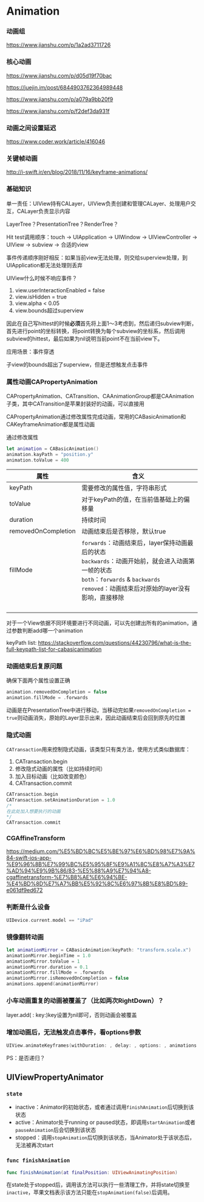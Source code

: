 # Animation

### 动画组

https://www.jianshu.com/p/1a2ad3711726

### 核心动画

https://www.jianshu.com/p/d05d19f70bac

https://juejin.im/post/6844903762364989448

https://www.jianshu.com/p/a079a9bb20f9

https://www.jianshu.com/p/f2def3da931f

### 动画之间设置延迟

https://www.coder.work/article/416046

### 关键帧动画

http://i-swift.ir/en/blog/2018/11/16/keyframe-animations/

### 基础知识

单一责任：UIView持有CALayer，UIView负责创建和管理CALayer、处理用户交互，CALayer负责显示内容

LayerTree？PresentationTree？RenderTree？

Hit test调用顺序：touch -> UIApplication -> UIWindow -> UIViewController -> UIView -> subview -> 合适的view

事件传递顺序刚好相反：如果当前view无法处理，则交给superview处理，到UIApplication都无法处理则丢弃

UIView什么时候不响应事件？

1. view.userInteractionEnabled = false
2. view.isHidden = true
3. view.alpha < 0.05
4. view.bounds超过superview

因此在自己写hittest的时候**必须**首先将上面1～3考虑到，然后递归subview判断，首先进行point的坐标转换，将point转换为每个subview的坐标系，然后调用subview的hittest，最后如果为nil说明当前point不在当前view下。

应用场景：事件穿透

子view的bounds超出了superview，但是还想触发点击事件

### 属性动画CAPropertyAnimation

CAPropertyAnimation、CATransition、CAAnimationGroup都是CAAnimation子类，其中CATransition是苹果封装好的动画，可以直接用

CAPropertyAnimation通过修改属性完成动画，常用的CABasicAnimation和CAKeyframeAnimation都是属性动画

通过修改属性

```swift
let animation = CABasicAnimation()
animation.kayPath = "position.y"
animation.toValue = 400
```

| 属性                | 含义                                                         |
| ------------------- | ------------------------------------------------------------ |
| keyPath             | 需要修改的属性值，字符串形式                                 |
| toValue             | 对于keyPath的值，在当前值基础上的偏移量                      |
| duration            | 持续时间                                                     |
| removedOnCompletion | 动画结束后是否移除，默认true                                 |
| fillMode            | `forwards`：动画结束后，layer保持动画最后的状态<br />`backwards`：动画开始前，就会进入动画第一帧的状态<br />`both`：`forwards` & `backwards`<br />`removed`：动画结束后对原始的layer没有影响，直接移除 |
|                     |                                                              |
|                     |                                                              |
|                     |                                                              |
|                     |                                                              |

对于一个View依据不同环境要进行不同动画，可以先创建出所有的animation，通过参数判断add哪一个animation

keyPath list: https://stackoverflow.com/questions/44230796/what-is-the-full-keypath-list-for-cabasicanimation

### 动画结束后复原问题

确保下面两个属性设置正确

```swift
animation.removedOnCompletion = false
animation.fillMode = .forwards
```

动画是在PresentationTree中进行移动，当移动完如果`removedOnCompletion = true`则动画消失，原始的Layer显示出来，因此动画结束后会回到原先的位置

### 隐式动画

`CATransaction`用来控制隐式动画，该类型只有类方法，使用方式类似数据库：

1. CATransaction.begin
2. 修改隐式动画的属性（比如持续时间）
3. 加入目标动画（比如改变颜色）
4. CATransaction.commit

```swift
CATransaction.begin
CATransaction.setAnimationDuration = 1.0
/*
在此处加入想要执行的动画
*/
CATransaction.commit
```

### CGAffineTransform

https://medium.com/%E5%BD%BC%E5%BE%97%E6%BD%98%E7%9A%84-swift-ios-app-%E9%96%8B%E7%99%BC%E5%95%8F%E9%A1%8C%E8%A7%A3%E7%AD%94%E9%9B%86/83-%E5%88%A9%E7%94%A8-cgaffinetransform-%E7%B8%AE%E6%94%BE-%E4%BD%8D%E7%A7%BB%E5%92%8C%E6%97%8B%E8%BD%89-e061df9ed672

### 判断是什么设备

```swift
UIDevice.current.model == "iPad"
```

### 镜像翻转动画

```swift
let animationMirror = CABasicAnimation(keyPath: "transform.scale.x")
animationMirror.beginTime = 1.0
animationMirror.toValue = 1
animationMirror.duration = 0.1
animationMirror.fillMode = .forwards
animationMirror.isRemovedOnCompletion = false
animations.append(animationMirror)
```

### 小车动画重复的动画被覆盖了（比如两次RightDown）？

layer.add(​ : key:)key设置为nil即可，否则动画会被覆盖

### 增加动画后，无法触发点击事件，看options参数

```swift
UIView.animateKeyframes(withDuration: , delay: , options: , animations: , completion: )
```

PS：是否递归？

## UIViewPropertyAnimator

### `state`

- inactive：Animator的初始状态，或者通过调用`finishAnimation`后切换到该状态
- active：Animator处于running or paused状态，即调用`startAnimation`或者`pauseAnimation`后会切换到该状态
- stopped：调用`stopAnimation`后切换到该状态，当Animator处于该状态后，无法被再次start

### `func finishAnimation`

```swift
func finishAnimation(at finalPosition: UIViewAnimatingPosition)
```

在state处于stopped后，调用该方法可以执行一些清理工作，并将state切换至`inactive`，苹果文档表示该方法只能在`stopAnimation(false)`后调用。


